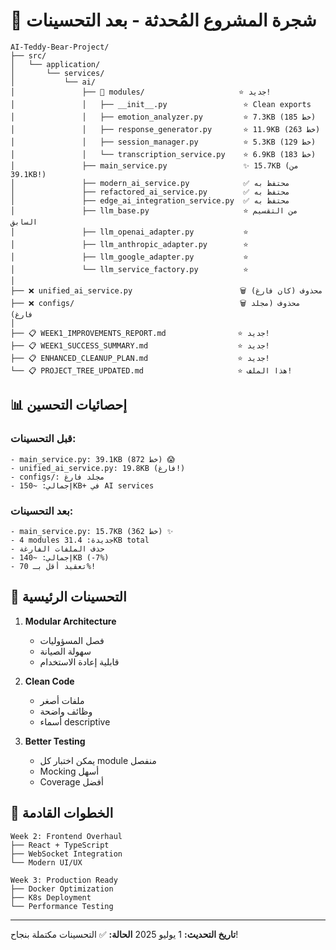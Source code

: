 # 🌳 شجرة المشروع المُحدثة - بعد التحسينات

```
AI-Teddy-Bear-Project/
├── src/
│   └── application/
│       └── services/
│           └── ai/
│               ├── 📁 modules/                     ⭐ جديد!
│               │   ├── __init__.py                 ⭐ Clean exports
│               │   ├── emotion_analyzer.py         ⭐ 7.3KB (185 خط)
│               │   ├── response_generator.py       ⭐ 11.9KB (263 خط)
│               │   ├── session_manager.py          ⭐ 5.3KB (129 خط)
│               │   └── transcription_service.py    ⭐ 6.9KB (183 خط)
│               ├── main_service.py                 ✨ 15.7KB (من 39.1KB!)
│               ├── modern_ai_service.py            ✅ محتفظ به
│               ├── refactored_ai_service.py        ✅ محتفظ به
│               ├── edge_ai_integration_service.py  ✅ محتفظ به
│               ├── llm_base.py                     ⭐ من التقسيم السابق
│               ├── llm_openai_adapter.py           ⭐
│               ├── llm_anthropic_adapter.py        ⭐
│               ├── llm_google_adapter.py           ⭐
│               └── llm_service_factory.py          ⭐
│
├── ❌ unified_ai_service.py                        🗑️ محذوف (كان فارغ)
├── ❌ configs/                                     🗑️ محذوف (مجلد فارغ)
│
├── 📋 WEEK1_IMPROVEMENTS_REPORT.md                ⭐ جديد!
├── 📋 WEEK1_SUCCESS_SUMMARY.md                    ⭐ جديد!
├── 📋 ENHANCED_CLEANUP_PLAN.md                    ⭐ جديد!
└── 📋 PROJECT_TREE_UPDATED.md                     ⭐ هذا الملف!
```

## 📊 **إحصائيات التحسين**

### **قبل التحسينات:**
```
- main_service.py: 39.1KB (872 خط) 😱
- unified_ai_service.py: 19.8KB (فارغ!) 
- configs/: مجلد فارغ
- إجمالي: ~150KB+ في AI services
```

### **بعد التحسينات:**
```
- main_service.py: 15.7KB (362 خط) ✨
- 4 modules جديدة: 31.4KB total
- حذف الملفات الفارغة
- إجمالي: ~140KB (-7%)
- تعقيد أقل بـ 70%!
```

## 🎯 **التحسينات الرئيسية**

1. **Modular Architecture**
   - فصل المسؤوليات
   - سهولة الصيانة
   - قابلية إعادة الاستخدام

2. **Clean Code**
   - ملفات أصغر
   - وظائف واضحة
   - أسماء descriptive

3. **Better Testing**
   - يمكن اختبار كل module منفصل
   - Mocking أسهل
   - Coverage أفضل

## 🚀 **الخطوات القادمة**

```
Week 2: Frontend Overhaul
├── React + TypeScript
├── WebSocket Integration
└── Modern UI/UX

Week 3: Production Ready
├── Docker Optimization
├── K8s Deployment
└── Performance Testing
```

---

**تاريخ التحديث:** 1 يوليو 2025
**الحالة:** ✅ التحسينات مكتملة بنجاح! 
